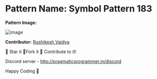# Pattern Name: Symbol Pattern 183

**Pattern Image:**


![image](../../img/183.PNG)

**Contributor:** [Rushikesh Vaidya](https://github.com/RushikeshVaidya1905)

:star2: Star it :fork_and_knife:Fork it :handshake: Contribute to it!

Discord server  - http://pragmaticprogrammer.in/discord

Happy Coding :purple_heart:
